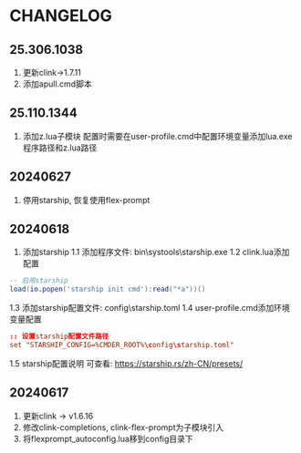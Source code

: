 # CHANGELOG

## 25.306.1038

1. 更新clink->1.7.11
2. 添加apull.cmd脚本

## 25.110.1344

1. 添加z.lua子模块
  配置时需要在user-profile.cmd中配置环境变量添加lua.exe程序路径和z.lua路径

## 20240627

1. 停用starship, 恢复使用flex-prompt

## 20240618

1. 添加starship
1.1 添加程序文件: bin\systools\starship.exe
1.2 clink.lua添加配置
```lua
-- 启用starship
load(io.popen('starship init cmd'):read("*a"))()
```
1.3 添加starship配置文件: config\starship.toml
1.4 user-profile.cmd添加环境变量配置

```conf
:: 设置starship配置文件路径
set "STARSHIP_CONFIG=%CMDER_ROOT%\config\starship.toml"
```
1.5 starship配置说明 可查看: https://starship.rs/zh-CN/presets/

## 20240617

1. 更新clink -> v1.6.16
2. 修改clink-completions, clink-flex-prompt为子模块引入
3. 将flexprompt_autoconfig.lua移到config目录下
